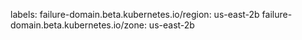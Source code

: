 labels:
    failure-domain.beta.kubernetes.io/region: us-east-2b
    failure-domain.beta.kubernetes.io/zone: us-east-2b
